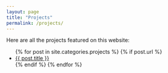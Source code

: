 ```yaml
---
layout: page
title: "Projects"
permalink: /projects/
---
```


Here are all the projects featured on this website: 

<ul>
  {% for post in site.categories.projects %}
    {% if post.url %}
        <li><a href="{{ post.url }}">{{ post.title }}</a></li>
    {% endif %}
  {% endfor %}
</ul>